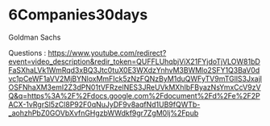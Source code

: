 # 6Companies30days

Goldman Sachs

Questions : https://www.youtube.com/redirect?event=video_description&redir_token=QUFFLUhqbjViX21FYjdoTjVLOW81bDFaSXhaLVk1WmRqd3xBQ3Jtc0tuX0E3WXdzYnhvM3BWMlo2SFY1Q3BaV0dvc1pCeWF1aVV2MjBYNloxMmFIck5zNzFQNzByM1duQWFyTV9mTGllS3JxajlOSFNhaXM3emI2Z3dPN01tVFRzelNES3JReUVkMXhIbFByazNsYmxCcV9zVQ&q=https%3A%2F%2Fdocs.google.com%2Fdocument%2Fd%2Fe%2F2PACX-1vRgrSl5zCl8P92F0qNuJyDF9v8aqfNd1UB9fQWTb-_aohzhPbZ0GOVbXvfnGHgzbWWdkf9gr7ZgM0lj%2Fpub
